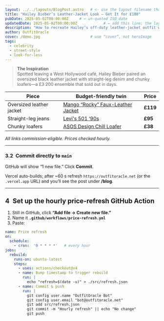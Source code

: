 ```yaml
---
layout: ../../layouts/BlogPost.astro   # <- use the layout filename that EXISTS in src/layouts
title: "Hailey Bieber’s Leather-Jacket Look — Get It for £180"
pubDate: 2025-05-02T00:00:00Z     # ← un-quoted ISO date
updatedDate: 2025-05-02T00:00:00Z            # ← add this line; the layout falls back to it
description: "How to recreate Hailey’s off-duty leather-jacket outfit with affordable pieces in stock right now."
author: OutfitOracle
cover: /demo.jpg                       # use “cover”, not heroImage
tags:
  - celebrity
  - street-style
  - look-for-less
---
```


> **The Inspiration**  
> Spotted leaving a West Hollywood café, Hailey Bieber paired an oversized black leather jacket with straight-leg denim and chunky loafers—a £3 200 ensemble that sold out in days.

| Piece | Budget-friendly twin | Price |
|-------|---------------------|-------|
| Oversized leather jacket | [Mango “Rocky” Faux-Leather Jacket](https://go.skimresources.com?id=TEST123&url=https%3A%2F%2Fshop.mango.com%2Fgb%2Fwoman%2Fjackets-leather%2Foversized-faux-leather-jacket_87154019.html) | **£119** |
| Straight-leg jeans | [Levi's 501 ‘90s](https://go.skimresources.com?id=TEST123&url=https%3A%2F%2Fwww.levi.com%2FGB%2Fen_GB%2Fclothing%2Fwomen%2Fjeans%2F501-90s-womens-jeans%2Fp%2F362000040) | **£95** |
| Chunky loafers | [ASOS Design Chill Loafer](https://go.skimresources.com?id=TEST123&url=https%3A%2F%2Fwww.asos.com%2Fasos-design%2Fasos-design-chill-chunky-loafers-in-black%2Fprd%2F203110169) | **£38** |

*All links commission-eligible. Prices checked hourly.*

---

### 3.2 Commit directly to **`main`**  
GitHub will show “1 new file.” Click **Commit**.

Vercel auto-builds; after ~60 s refresh `https://outfitoracle.net` (or the `.vercel.app` URL) and you’ll see the post under **/blog**.

---

## 4 Set up the hourly price-refresh GitHub Action

1. Still in GitHub, click **“Add file → Create new file.”**  
2. Name it **`.github/workflows/price-refresh.yml`**  
3. Paste:

```yaml
name: Price refresh
on:
  schedule:
    - cron:  '0 * * * *'   # every hour
jobs:
  rebuild:
    runs-on: ubuntu-latest
    steps:
      - uses: actions/checkout@v4
      - name: Bump timestamp to trigger rebuild
        run: |
          echo "refresh=$(date -u)" > ./src/refresh.json
      - name: Commit & push
        run: |
          git config user.name "OutfitOracle Bot"
          git config user.email "bot@outfitoracle.net"
          git add src/refresh.json
          git commit -m "Hourly refresh" || echo "No change"
          git push
